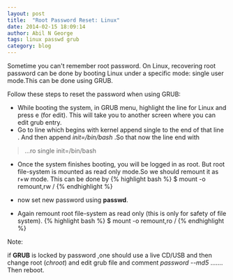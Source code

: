 ```yaml
---
layout: post
title:  "Root Password Reset: Linux"
date: 2014-02-15 18:09:14
author: Abil N George
tags: linux passwd grub 
category: blog
---
```


Sometime you can't remember root password. On Linux, recovering root password can be done by booting Linux under a specific mode: single user mode.This can be done using GRUB.

Follow these steps to reset the password when using GRUB:

* While booting the system, in GRUB menu, highlight the line for Linux and press e (for edit).
This will take you to another screen where you can edit grub entry.
* Go to line which begins with kernel  append  single to the end of that line . And then append _init=/bin/bash_ .So that now the line end with 
> ...ro single init=/bin/bash

* Once the system finishes booting, you will be logged in as root. But root file-system is mounted as read only mode.So we should remount it as r+w mode. This can be done by {% highlight bash %} $ mount -o remount,rw / {% endhighlight %}

* now set new password using __passwd__.
* Again remount root file-system as read only (this is only for safety of file system). {% highlight bash %} $ mount -o remount,ro / {% endhighlight %}


Note:

if __GRUB__ is locked by password ,one should use a live CD/USB and then change root (_chroot_) and edit grub file and comment  _password --md5_  ....... Then reboot.